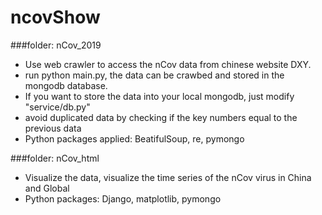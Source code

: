 # ncovShow

###folder: nCov_2019
* Use web crawler to access the nCov data from chinese website DXY.
* run python main.py, the data can be crawbed and stored in the mongodb database. 
* If you want to store the data into your local mongodb, just modify "service/db.py"
* avoid duplicated data by checking if the key numbers equal to the previous data
* Python packages applied: BeatifulSoup, re, pymongo

###folder: nCov_html

* Visualize the data, visualize the time series of the nCov virus in China and Global
* Python packages: Django, matplotlib, pymongo


